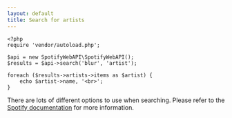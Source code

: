 ```yaml
---
layout: default
title: Search for artists
---
```


    <?php
    require 'vendor/autoload.php';

    $api = new SpotifyWebAPI\SpotifyWebAPI();
    $results = $api->search('blur', 'artist');

    foreach ($results->artists->items as $artist) {
        echo $artist->name, '<br>';
    }

There are lots of different options to use when searching. Please refer to the [Spotify documentation](https://developer.spotify.com/web-api/search-item/) for more information.
